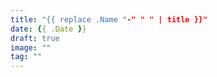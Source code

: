 ```yaml
---
title: "{{ replace .Name "-" " " | title }}"
date: {{ .Date }}
draft: true
image: ""
tag: ""
---
```


